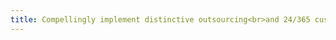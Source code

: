 ```yaml
---
title: Compellingly implement distinctive outsourcing<br>and 24/365 customer service energistically.
---
```

